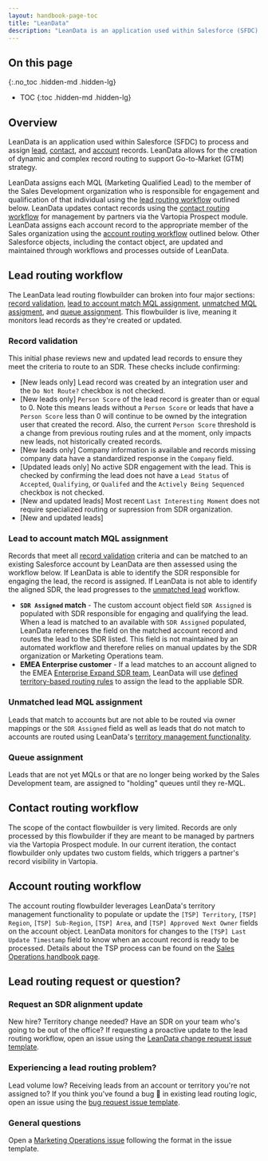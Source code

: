 ```yaml
---
layout: handbook-page-toc
title: "LeanData"
description: "LeanData is an application used within Salesforce (SFDC) to process and assign lead, contact, and account records."
---
```


## On this page
{:.no_toc .hidden-md .hidden-lg}

- TOC
{:toc .hidden-md .hidden-lg}

## Overview     
LeanData is an application used within Salesforce (SFDC) to process and assign [lead](#lead-routing-workflow), [contact](#contact-routing-workflow), and [account](#account-routing-workflow) records. LeanData allows for the creation of dynamic and complex record routing to support Go-to-Market (GTM) strategy.  

LeanData assigns each MQL (Marketing Qualified Lead) to the member of the Sales Development organization who is responsible for engagement and qualification of that individual using the [lead routing workflow](#lead-routing-workflow) outlined below. LeanData updates contact records using the [contact routing workflow](#contact-routing-workflow) for management by partners via the Vartopia Prospect module. LeanData assigns each account record to the appropriate member of the Sales organization using the [account routing workflow](#account-routing-workflow) outlined below. Other Salesforce objects, including the contact object, are updated and maintained through workflows and processes outside of LeanData. 

## Lead routing workflow
The LeanData lead routing flowbuilder can broken into four major sections: [record validation](#record-validation), [lead to account match MQL assignment](/handbook/marketing/marketing-operations/leandata/#lead-to-account-match-mql-assignment), [unmatched MQL assigment](/handbook/marketing/marketing-operations/leandata/#unmatched-lead-mql-assignment), and [queue assignment](#queue-assignment). This flowbuilder is live, meaning it monitors lead records as they're created or updated. 

### Record validation
This initial phase reviews new and updated lead records to ensure they meet the criteria to route to an SDR. These checks include confirming:
- [New leads only] Lead record was created by an integration user and the `Do Not Route?` checkbox is not checked.
- [New leads only] `Person Score` of the lead record is greater than or equal to 0. Note this means leads without a `Person Score` or leads that have a `Person Score` less than 0 will continue to be owned by the integration user that created the record. Also, the current `Person Score` threshold is a change from previous routing rules and at the moment, only impacts new leads, not historically created records.
- [New leads only] Company information is available and records missing company data have a standardized response in the `Company` field.
- [Updated leads only] No active SDR engagement with the lead. This is checked by confirming the lead does not have a `Lead Status` of `Accepted`, `Qualifying`, or `Qualifed` and the `Actively Being Sequenced` checkbox is not checked.
- [New and updated leads] Most recent `Last Interesting Moment` does not require specialized routing or supression from SDR organization.
- [New and updated leads]

### Lead to account match MQL assignment
Records that meet all [record validation](#record-validation) criteria and can be matched to an existing Salesforce account by LeanData are then assessed using the workflow below. If LeanData is able to identify the SDR responsible for engaging the lead, the record is assigned. If LeanData is not able to identify the aligned SDR, the lead progresses to the [unmatched lead](/handbook/marketing/marketing-operations/leandata/#unmatched-lead-mql-assignment) workflow.
- **`SDR Assigned` match** - The custom account object field `SDR Assigned` is populated with SDR responsible for engaging and qualifying the lead. When a lead is matched to an available with `SDR Assigned` populated, LeanData references the field on the matched account record and routes the lead to the SDR listed. This field is not maintained by an automated workflow and therefore relies on manual updates by the SDR organization or Marketing Operations team.
- **EMEA Enterprise customer** - If a lead matches to an account aligned to the EMEA [Enterprise Expand SDR team](/handbook/marketing/revenue-marketing/sdr/#global-enterprise-expand-sdr-team), LeanData will use [defined territory-based routing rules](/handbook/marketing/revenue-marketing/sdr/#global-enterprise-expand-alignment) to assign the lead to the appliable SDR.

### Unmatched lead MQL assignment
Leads that match to accounts but are not able to be routed via owner mappings or the `SDR Assigned` field as well as leads that do not match to accounts are routed using LeanData's [territory management functionality](https://learn.leandata.com/datasheets-how-leandata-works-its-magic/territory-management-datasheet).

### Queue assignment
Leads that are not yet MQLs or that are no longer being worked by the Sales Development team, are assigned to "holding" queues until they re-MQL. 

## Contact routing workflow
The scope of the contact flowbuilder is very limited. Records are only processed by this flowbuilder if they are meant to be managed by partners via the Vartopia Prospect module. In our current iteration, the contact flowbuilder only updates two custom fields, which triggers a partner's record visibility in Vartopia. 

## Account routing workflow
The account routing flowbuilder leverages LeanData's territory management functionality to populate or update the `[TSP] Territory`, `[TSP] Region`, `[TSP] Sub-Region`, `[TSP] Area`, and `[TSP] Approved Next Owner` fields on the account object. LeanData monitors for changes to the `[TSP] Last Update Timestamp` field to know when an account record is ready to be processed. Details about the TSP process can be found on the [Sales Operations handbook page](https://about.gitlab.com/handbook/sales/field-operations/sales-operations/#territory-success-planning-tsp). 

## Lead routing request or question?

### Request an SDR alignment update
New hire? Territory change needed? Have an SDR on your team who's going to be out of the office? If requesting a proactive update to the lead routing workflow, open an issue using the [LeanData change request issue template](https://gitlab.com/gitlab-com/marketing/marketing-operations/-/issues/new?issuable_template=leandata_change_sdralignment).

### Experiencing a lead routing problem?
Lead volume low? Receiving leads from an account or territory you're not assigned to? If you think you've found a bug :bug: in existing lead routing logic, open an issue using the [bug request issue template](https://gitlab.com/gitlab-com/marketing/marketing-operations/-/issues/new?issuable_template=bug_request). 

### General questions
Open a [Marketing Operations issue](https://gitlab.com/gitlab-com/marketing/marketing-operations/-/issues/new) following the format in the issue template.
